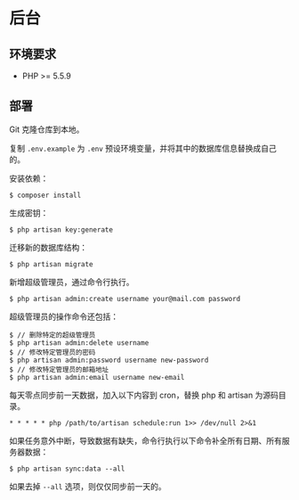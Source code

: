 # 后台

## 环境要求

- PHP >= 5.5.9

## 部署

Git 克隆仓库到本地。

复制 `.env.example` 为 `.env` 预设环境变量，并将其中的数据库信息替换成自己的。

安装依赖：

```shell
$ composer install
```

生成密钥：

```shell
$ php artisan key:generate
```

迁移新的数据库结构：

```shell
$ php artisan migrate
```

新增超级管理员，通过命令行执行。
```shell
$ php artisan admin:create username your@mail.com password
```

超级管理员的操作命令还包括：
```shell
$ // 删除特定的超级管理员
$ php artisan admin:delete username
$ // 修改特定管理员的密码 
$ php artisan admin:password username new-password
$ // 修改特定管理员的邮箱地址
$ php artisan admin:email username new-email
```

每天零点同步前一天数据，加入以下内容到 cron，替换 php 和 artisan 为源码目录。
```shell
* * * * * php /path/to/artisan schedule:run 1>> /dev/null 2>&1
```

如果任务意外中断，导致数据有缺失，命令行执行以下命令补全所有日期、所有服务器数据：
```shell
$ php artisan sync:data --all
```
如果去掉 `--all` 选项，则仅仅同步前一天的。


